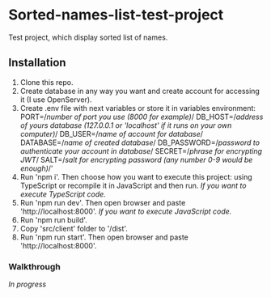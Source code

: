 # Sorted-names-list-test-project
Test project, which display sorted list of names.
## Installation
1. Clone this repo.
2. Create database in any way you want and create account for accessing it (I use OpenServer).
3. Create .env file with next variables or store it in variables environment:
        PORT=/*number of port you use (8000 for example)*/
        DB_HOST=/*address of yours database (127.0.0.1 or 'localhost' if it runs on your own computer)*/
        DB_USER=/*name of account for database*/
        DATABASE=/*name of created database*/
        DB_PASSWORD=/*password to authenticate your account in database*/
        SECRET=/*phrase for encrypting JWT*/
        SALT=/*salt for encrypting password (any number 0-9 would be enough)*/'
4. Run 'npm i'. Then choose how you want to execute this project: using TypeScript or recompile it in JavaScript and then run.
                _If you want to execute TypeScript code._
1. Run 'npm run dev'. Then open browser and paste 'http://localhost:8000'.
                _If you want to execute JavaScript code._
1. Run 'npm run build'.
2. Copy 'src/client' folder to '/dist'.
3. Run 'npm run start'. Then open browser and paste 'http://localhost:8000'.
### Walkthrough
*In progress*
